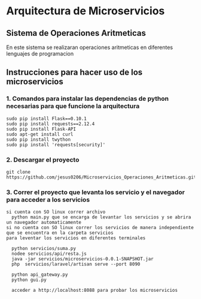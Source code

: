 # Arquitectura de Microservicios

## Sistema de Operaciones Aritmeticas
En este sistema se realizaran operaciones aritmeticas en diferentes lenguajes de programacion
## Instrucciones para hacer uso de los microservicios
### 1. Comandos para instalar las dependencias de python necesarias para que funcione  la arquitectura
```
sudo pip install Flask==0.10.1  
sudo pip install requests==2.12.4
sudo pip install Flask-API
sudo apt-get install curl
sudo pip install twython
sudo pip install 'requests[security]' 
```

### 2. Descargar el proyecto
```
git clone https://github.com/jesus0206/Microservicios_Operaciones_Aritmeticas.git
```

### 3. Correr el proyecto que levanta los servicio y el navegador para acceder a los servicios
```
si cuenta con SO linux correr archivo
  python main.py que se encarga de levantar los servicios y se abrira un navegador automaticamente
si no cuenta con SO linux correr los servicios de manera independiente  que se encuentra en la carpeta servicios 
para leventar los servicios en diferentes terminales
  
  python servicios/suma.py
  nodee servicios/api/resta.js
  java -jar servicios/microservicios-0.0.1-SNAPSHOT.jar
  php  servicios/laravel/artisan serve --port 8090
  
  python api_gateway.py
  python gui.py
  
  acceder a http://localhost:8088 para probar los microservicios
```
